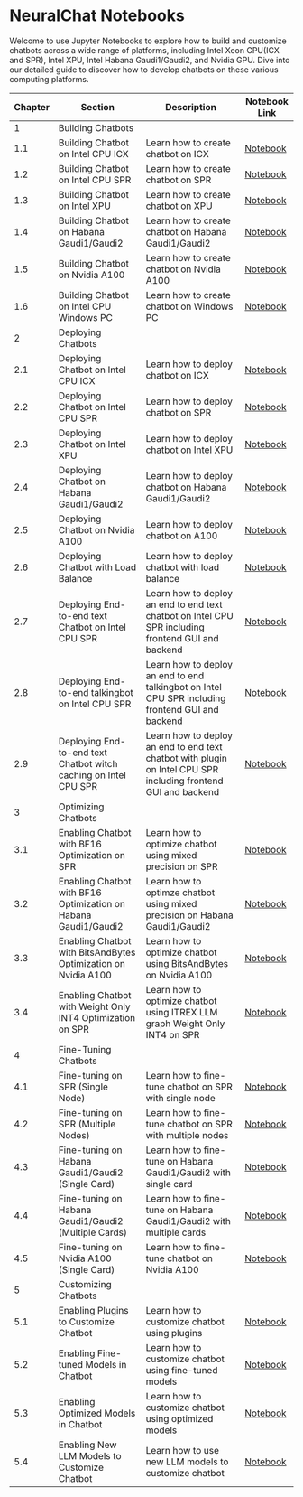 NeuralChat Notebooks
===========================

Welcome to use Jupyter Notebooks to explore how to build and customize chatbots across a wide range of platforms, including Intel Xeon CPU(ICX and SPR), Intel XPU, Intel Habana Gaudi1/Gaudi2, and Nvidia GPU. Dive into our detailed guide to discover how to develop chatbots on these various computing platforms.

| Chapter | Section                                       | Description                                                | Notebook Link                                           |
| ------- | --------------------------------------------- | ---------------------------------------------------------- | ------------------------------------------------------- |
| 1       | Building Chatbots                             |                                                           |                                                         |
| 1.1     | Building Chatbot on Intel CPU ICX             | Learn how to create chatbot on ICX                      | [Notebook](./notebooks/build_chatbot_on_icx.ipynb) |
| 1.2     | Building Chatbot on Intel CPU SPR             | Learn how to create chatbot on SPR                      | [Notebook](./notebooks/build_chatbot_on_spr.ipynb) |
| 1.3     | Building Chatbot on Intel XPU                 | Learn how to create chatbot on XPU                      | [Notebook](./notebooks/build_chatbot_on_xpu.ipynb) |
| 1.4     | Building Chatbot on Habana Gaudi1/Gaudi2      | Learn how to create chatbot on Habana Gaudi1/Gaudi2     | [Notebook](./notebooks/build_chatbot_on_habana_gaudi.ipynb) |
| 1.5     | Building Chatbot on Nvidia A100               | Learn how to create chatbot on Nvidia A100              | [Notebook](./notebooks/build_chatbot_on_nv_a100.ipynb)   |
| 1.6     | Building Chatbot on Intel CPU Windows PC      | Learn how to create chatbot on Windows PC               | [Notebook](./notebooks/build_talkingbot_on_pc.ipynb) |
| 2       | Deploying Chatbots                            |                                                           |                                                         |
| 2.1     | Deploying Chatbot on Intel CPU ICX            | Learn how to deploy chatbot on ICX                    | [Notebook](./notebooks/deploy_chatbot_on_icx.ipynb) |
| 2.2     | Deploying Chatbot on Intel CPU SPR            | Learn how to deploy chatbot on SPR                    | [Notebook](./notebooks/deploy_chatbot_on_spr.ipynb) |
| 2.3     | Deploying Chatbot on Intel XPU                | Learn how to deploy chatbot on Intel XPU              | [Notebook](./notebooks/deploy_chatbot_on_xpu.ipynb) |
| 2.4     | Deploying Chatbot on Habana Gaudi1/Gaudi2     | Learn how to deploy chatbot on Habana Gaudi1/Gaudi2   | [Notebook](./notebooks/deploy_chatbot_on_habana_gaudi.ipynb) |
| 2.5     | Deploying Chatbot on Nvidia A100              | Learn how to deploy chatbot on A100                   | [Notebook](./notebooks/deploy_chatbot_on_nv_a100.ipynb) |
| 2.6     | Deploying Chatbot with Load Balance           | Learn how to deploy chatbot with load balance         | [Notebook](./notebooks/chatbot_with_load_balance.ipynb) |
| 2.7     | Deploying End-to-end text Chatbot on Intel CPU SPR  | Learn how to deploy an end to end text chatbot on Intel CPU SPR including frontend GUI and backend | [Notebook](./notebooks/setup_text_chatbot_service_on_spr.ipynb) |
| 2.8     | Deploying End-to-end talkingbot on Intel CPU SPR  | Learn how to deploy an end to end talkingbot on Intel CPU SPR including frontend GUI and backend | [Notebook](./notebooks/setup_talking_chatbot_service_on_spr.ipynb) |
| 2.9     | Deploying End-to-end text Chatbot witch caching on Intel CPU SPR  | Learn how to deploy an end to end text chatbot with plugin on Intel CPU SPR including frontend GUI and backend | [Notebook](./notebooks/setup_text_chatbot_with_caching_on_spr.ipynb) |
| 3       | Optimizing Chatbots                         |                                                            |                                                         |
| 3.1     | Enabling Chatbot with BF16 Optimization on SPR        | Learn how to optimize chatbot using mixed precision on SPR | [Notebook](./notebooks/amp_optimization_on_spr.ipynb) |
| 3.2     | Enabling Chatbot with BF16 Optimization on Habana Gaudi1/Gaudi2 | Learn how to optimze chatbot using mixed precision on Habana Gaudi1/Gaudi2 | [Notebook](./notebooks/amp_optimization_on_habana_gaudi.ipynb) |
| 3.3     | Enabling Chatbot with BitsAndBytes Optimization on Nvidia A100 | Learn how to optimize chatbot using BitsAndBytes on Nvidia A100 | [Notebook](./notebooks/weight_only_optimization_on_nv_a100.ipynb) |
| 3.4     | Enabling Chatbot with Weight Only INT4 Optimization on SPR | Learn how to optimize chatbot using ITREX LLM graph Weight Only INT4 on SPR | [Notebook](./notebooks/itrex_llm_graph_int4_optimization_on_spr.ipynb) |
| 4       | Fine-Tuning Chatbots                           |                                                            |                                                         |
| 4.1     | Fine-tuning on SPR (Single Node)               | Learn how to fine-tune chatbot on SPR with single node | [Notebook](./notebooks/single_node_finetuning_on_spr.ipynb) |
| 4.2     | Fine-tuning on SPR (Multiple Nodes)            | Learn how to fine-tune chatbot on SPR with multiple nodes | [Notebook](./notebooks/multi_node_finetuning_on_spr.ipynb) |
| 4.3     | Fine-tuning on Habana Gaudi1/Gaudi2 (Single Card) | Learn how to fine-tune on Habana Gaudi1/Gaudi2 with single card | [Notebook](./notebooks/single_card_finetuning_on_habana_gaudi.ipynb) |
| 4.4     | Fine-tuning on Habana Gaudi1/Gaudi2 (Multiple Cards) | Learn how to fine-tune on  Habana Gaudi1/Gaudi2 with multiple cards | [Notebook](./notebooks/multi_card_finetuning_on_habana_gaudi.ipynb) |
| 4.5     | Fine-tuning on Nvidia A100 (Single Card)       | Learn how to fine-tune chatbot on Nvidia A100 | [Notebook](./notebooks/finetuning_on_nv_a100.ipynb) |
| 5       | Customizing Chatbots                          |                                                          |                                                         |
| 5.1     | Enabling Plugins to Customize Chatbot         | Learn how to customize chatbot using plugins             | [Notebook](./notebooks/customize_chatbot_with_plugins.ipynb) |
| 5.2     | Enabling Fine-tuned Models in Chatbot         | Learn how to customize chatbot using fine-tuned models   | [Notebook](./notebooks/customize_chatbot_with_finetuned_models.ipynb) |
| 5.3     | Enabling Optimized Models in Chatbot          | Learn how to customize chatbot using optimized models    | [Notebook](./notebooks/customize_chatbot_with_optimized_models.ipynb) |
| 5.4     | Enabling New LLM Models to Customize Chatbot  | Learn how to use new LLM models to customize chatbot     | [Notebook](./notebooks/customize_chatbot_with_new_llm_models.ipynb) |

